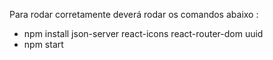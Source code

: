 Para rodar corretamente deverá rodar os comandos abaixo :

- npm install json-server react-icons react-router-dom uuid
- npm start
